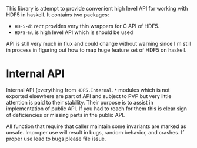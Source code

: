 This library is attempt to provide convenient high level API for working with
HDF5 in haskell. It contains two packages:

 - `HDF5-direct` provides very thin wrappers for C API of HDF5.
 - `HDF5-hl` is high level API which is should be used
 
API is still very much in flux and could change without warning since I'm still
in process in figuring out how to map huge feature set of HDF5 on haskell.


# Internal API

Internal API (everything from `HDF5.Internal.*` modules which is not exported
elsewhere are part of API and subject to PVP but very little attention is paid
to their stability. Their purpose is to assist in implementation of public
API. If you had to reach for them this is clear sign of deficiencies or missing
parts in the public API.

All function that require that caller maintain some invariants are marked as
unsafe. Improper use will result in bugs, random behavior, and crashes. If
proper use lead to bugs please file issue.
